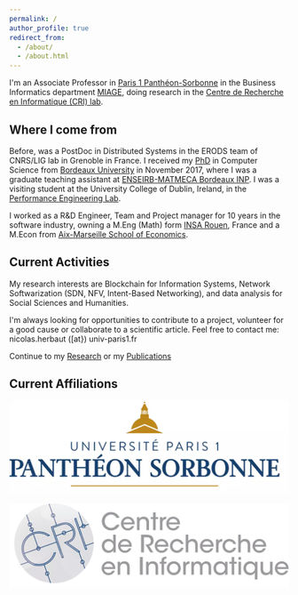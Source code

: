 ```yaml
---
permalink: /
author_profile: true
redirect_from: 
  - /about/
  - /about.html
---
```



I'm an Associate Professor in [Paris 1 Panthéon-Sorbonne](https://pantheonsorbonne.fr) in the Business Informatics department [MIAGE](https://miage.pantheonsorbonne.fr), doing research in the [Centre de Recherche en Informatique (CRI) lab](https://cri.pantheonsorbonne.fr/).

## Where I come from

Before, was a PostDoc in Distributed Systems in the ERODS team of CNRS/LIG lab in Grenoble in France. I received my [PhD](https://tel.archives-ouvertes.fr/tel-01668553) in Computer Science from [Bordeaux University](https://www.u-bordeaux.fr/) in November 2017, where I was a graduate teaching assistant at [ENSEIRB-MATMECA Bordeaux INP](https://enseirb-matmeca.bordeaux-inp.fr/fr). I was a visiting student at the University College of Dublin, Ireland, in the [Performance Engineering Lab](https://pel.ucd.ie/index.php/Main_Page).

I worked as a R&D Engineer, Team and Project manager for 10 years in the software industry, owning a M.Eng (Math) form [INSA Rouen](https://www.insa-rouen.fr/), France and a M.Econ from [Aix-Marseille School of Economics](https://www.amse-aixmarseille.fr/en).

## Current Activities

My research interests are Blockchain for Information Systems, Network Softwarization (SDN, NFV, Intent-Based Networking), and data analysis for Social Sciences and Humanities.

I'm always looking for opportunities to contribute to a project, volunteer for a good cause or collaborate to a scientific article. Feel free to contact me: nicolas.herbaut ([at}) univ-paris1.fr

Continue to my [Research](/research) or my [Publications](/publications)

## Current Affiliations

![](pantheon.webp)

![](cri.webp)


